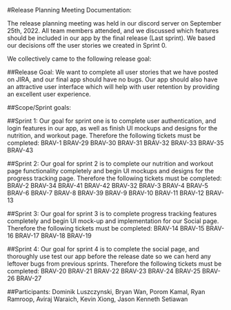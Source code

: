 #Release Planning Meeting Documentation:

The release planning meeting was held in our discord server on September 25th, 2022. All team members attended, and we discussed which features should be included in our app by the final release (Last sprint). We based our decisions off the user stories we created in Sprint 0.

We collectively came to the following release goal:

##Release Goal:
We want to complete all user stories that we have posted on JIRA, and our final app should have no bugs. Our app should also have an attractive user interface which will help with user retention by providing an excellent user experience. 

##Scope/Sprint goals:

##Sprint 1:
Our goal for sprint one is to complete user authentication, and login features in our app, as well as finish UI mockups and designs for the nutrition, and workout page. Therefore the following tickets must be completed:
BRAV-1
BRAV-29
BRAV-30
BRAV-31
BRAV-32
BRAV-33
BRAV-35
BRAV-43

##Sprint 2:
Our goal for sprint 2 is to complete our nutrition and workout page functionality completely and begin UI mockups and designs for the progress tracking page.
Therefore the following tickets must be completed:
BRAV-2
BRAV-34
BRAV-41 
BRAV-42
BRAV-32
BRAV-3
BRAV-4 
BRAV-5
BRAV-6
BRAV-7
BRAV-8
BRAV-39
BRAV-9
BRAV-10
BRAV-11
BRAV-12
BRAV-13

##Sprint 3:
Our goal for sprint 3 is to complete progress tracking features completely and begin UI mock-up and implementation for our Social page. Therefore the following tickets must be completed:
BRAV-14
BRAV-15
BRAV-16
BRAV-17
BRAV-18
BRAV-19

##Sprint 4:
Our goal for sprint 4 is to complete the social page, and thoroughly use test our app before the release date so we can herd any leftover bugs from previous sprints.
Therefore the following tickets must be completed:
BRAV-20
BRAV-21
BRAV-22
BRAV-23
BRAV-24
BRAV-25
BRAV-26
BRAV-27



##Participants:
Dominik Luszczynski, Bryan Wan, Porom Kamal, Ryan Ramroop, Aviraj Waraich, Kevin Xiong, Jason Kenneth Setiawan
